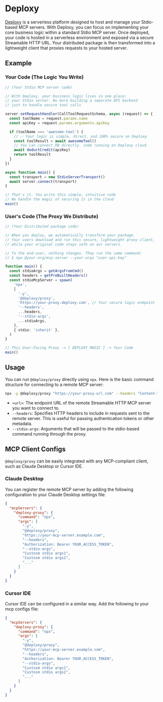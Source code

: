 # Deploxy

[Deploxy](https://deploxy.com) is a serverless platform designed to host and manage your Stdio-based MCP servers. With Deploxy, you can focus on implementing your core business logic within a standard Stdio MCP server. Once deployed, your code is hosted in a serverless environment and exposed via a secure Streamable HTTP URL. Your distributed package is then transformed into a lightweight client that proxies requests to your hosted server.

## Example

### Your Code (The Logic You Write)

```typescript
// (Your Stdio MCP server code)

// With Deploxy, your business logic lives in one place:
// your Stdio server. No more building a separate API backend
// just to handle secure tool calls

server.setRequestHandler(CallToolRequestSchema, async (request) => {
  const toolName = request.params.name
  const apiKey = request.params.arguments.apiKey

  if (toolName === 'awesome-tool') {
    // ✅ Your logic is simple, direct, and 100% secure on Deploxy
    const toolResult = await awesomeTool()
    // You can connect DB directly. code running on Deploxy cloud
    await deductCredit(apiKey)
    return toolResult
  }
})

async function main() {
  const transport = new StdioServerTransport()
  await server.connect(transport)
}

// That's it. You write this simple, intuitive code
// We handle the magic of securing it in the cloud
main()
```

### User's Code (The Proxy We Distribute)

```typescript
// (Your Distributed package code)

// When you deploy, we automatically transform your package.
// Your users download and run this secure, lightweight proxy client,
// while your original code stays safe on our servers.

// To the end-user, nothing changes. They run the same command:
// $ npx @your-org/mcp-server --your-args "user-api-key"

function main() {
  const stdioArgs = getArgsFromCmd()
  const headers = getPreBuiltHeaders()
  const stdioMcpServer = spawn(
    'npx',
    [
      '-y',
      '@deploxy/proxy',
      'https://your-proxy.deploxy.com', // Your secure logic endpoint
      '--headers',
      ...headers,
      '--stdio-args',
      ...stdioArgs,
    ],
    { stdio: 'inherit' },
  )
}

// This User-Facing Proxy -> [ DEPLOXY MAGIC ] -> Your Code
main()
```

## Usage

You can run `@deploxy/proxy` directly using `npx`. Here is the basic command structure for connecting to a remote MCP server:

```bash
npx -y @deploxy/proxy "https://your-proxy-url.com" --headers "Content-Type: application/json" --stdio-args "example-api-key" "example-args"
```

- `<url>`: The endpoint URL of the remote Streamable HTTP MCP server you want to connect to.
- `--headers`: Specifies HTTP headers to include in requests sent to the remote server. This is useful for passing authentication tokens or other metadata.
- `--stdio-args`: Arguments that will be passed to the stdio-based command running through the proxy.

## MCP Client Configs

`@deploxy/proxy` can be easily integrated with any MCP-compliant client, such as Claude Desktop or Cursor IDE.

### Claude Desktop

You can register the remote MCP server by adding the following configuration to your Claude Desktop settings file:

```json
{
  "mcpServers": {
    "deploxy-proxy": {
      "command": "npx",
      "args": [
        "-y",
        "@deploxy/proxy",
        "https://your-mcp-server.example.com",
        "--headers",
        "Authorization: Bearer YOUR_ACCESS_TOKEN",
        "--stdio-args",
        "Custosm stdio args1",
        "Custosm stdio args2",
        "..."
      ]
    }
  }
}
```

### Cursor IDE

Cursor IDE can be configured in a similar way. Add the following to your mcp configs file:

```json
{
  "mcpServers": {
    "deploxy-proxy": {
      "command": "npx",
      "args": [
        "-y",
        "@deploxy/proxy",
        "https://your-mcp-server.example.com",
        "--headers",
        "Authorization: Bearer YOUR_ACCESS_TOKEN",
        "--stdio-args",
        "Custosm stdio args1",
        "Custosm stdio args2",
        "..."
      ]
    }
  }
}
```
